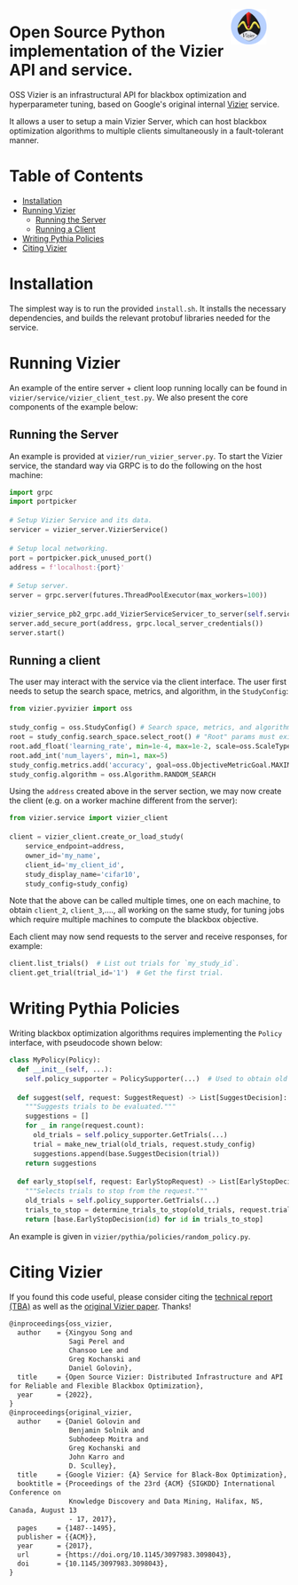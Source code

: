 <figure>
<img src="assets/vizier_logo.png" width=15% align="right" />
</figure>

# Open Source Python implementation of the Vizier API and service.
OSS Vizier is an infrastructural API for blackbox optimization and hyperparameter tuning, based on Google's original internal [Vizier](https://dl.acm.org/doi/10.1145/3097983.3098043) service.

It allows a user to setup a main Vizier Server, which can host blackbox optimization algorithms to multiple clients simultaneously in a fault-tolerant manner.

# Table of Contents
* [Installation](#installation)
* [Running Vizier](#running-vizier)
  * [Running the Server](#running-the-server)
  * [Running a Client](#running-a-client)
* [Writing Pythia Policies](#writing-pythia-policies)
* [Citing Vizier](#citing-vizier)

# Installation
The simplest way is to run the provided `install.sh`. It installs the necessary dependencies, and builds the relevant protobuf libraries needed for the service.

# Running Vizier
An example of the entire server + client loop running locally can be found in `vizier/service/vizier_client_test.py`.
We also present the core components of the example below:

## Running the Server
An example is provided at `vizier/run_vizier_server.py`. To start the Vizier service, the standard way via GRPC is to do the following on the host machine:

```python
import grpc
import portpicker

# Setup Vizier Service and its data.
servicer = vizier_server.VizierService()

# Setup local networking.
port = portpicker.pick_unused_port()
address = f'localhost:{port}'

# Setup server.
server = grpc.server(futures.ThreadPoolExecutor(max_workers=100))

vizier_service_pb2_grpc.add_VizierServiceServicer_to_server(self.servicer, self.server)
server.add_secure_port(address, grpc.local_server_credentials())
server.start()
```

## Running a client
The user may interact with the service via the client interface. The user first needs to setup the search space, metrics, and algorithm, in the `StudyConfig`:

```python
from vizier.pyvizier import oss

study_config = oss.StudyConfig() # Search space, metrics, and algorithm.
root = study_config.search_space.select_root() # "Root" params must exist in every trial.
root.add_float('learning_rate', min=1e-4, max=1e-2, scale=oss.ScaleType.LOG)
root.add_int('num_layers', min=1, max=5)
study_config.metrics.add('accuracy', goal=oss.ObjectiveMetricGoal.MAXIMIZE, min=0.0, max=1.0)
study_config.algorithm = oss.Algorithm.RANDOM_SEARCH
```

Using the `address` created above in the server section, we may now create the client (e.g. on a worker machine different from the server):

```python
from vizier.service import vizier_client

client = vizier_client.create_or_load_study(
    service_endpoint=address,
    owner_id='my_name',
    client_id='my_client_id',
    study_display_name='cifar10',
    study_config=study_config)
```

Note that the above can be called multiple times, one on each machine, to obtain `client_2`, `client_3`,...., all working on the same study, for tuning jobs which require multiple machines to compute the blackbox objective.

Each client may now send requests to the server and receive responses, for example:

```python
client.list_trials()  # List out trials for `my_study_id`.
client.get_trial(trial_id='1')  # Get the first trial.
```

# Writing Pythia Policies
Writing blackbox optimization algorithms requires implementing the `Policy` interface, with pseudocode shown below:

```python
class MyPolicy(Policy):
  def __init__(self, ...):
    self.policy_supporter = PolicySupporter(...)  # Used to obtain old trials.

  def suggest(self, request: SuggestRequest) -> List[SuggestDecision]:
    """Suggests trials to be evaluated."""
    suggestions = []
    for _ in range(request.count):
      old_trials = self.policy_supporter.GetTrials(...)
      trial = make_new_trial(old_trials, request.study_config)
      suggestions.append(base.SuggestDecision(trial))
    return suggestions

  def early_stop(self, request: EarlyStopRequest) -> List[EarlyStopDecision]:
    """Selects trials to stop from the request."""
    old_trials = self.policy_supporter.GetTrials(...)
    trials_to_stop = determine_trials_to_stop(old_trials, request.trial_ids)
    return [base.EarlyStopDecision(id) for id in trials_to_stop]
```

An example is given in `vizier/pythia/policies/random_policy.py`.

# Citing Vizier
If you found this code useful, please consider citing the [technical report (TBA)]() as well as the [original Vizier paper](https://dl.acm.org/doi/10.1145/3097983.3098043). Thanks!

```
@inproceedings{oss_vizier,
  author    = {Xingyou Song and
               Sagi Perel and
               Chansoo Lee and
               Greg Kochanski and
               Daniel Golovin},
  title     = {Open Source Vizier: Distributed Infrastructure and API for Reliable and Flexible Blackbox Optimization},
  year      = {2022},
}
@inproceedings{original_vizier,
  author    = {Daniel Golovin and
               Benjamin Solnik and
               Subhodeep Moitra and
               Greg Kochanski and
               John Karro and
               D. Sculley},
  title     = {Google Vizier: {A} Service for Black-Box Optimization},
  booktitle = {Proceedings of the 23rd {ACM} {SIGKDD} International Conference on
               Knowledge Discovery and Data Mining, Halifax, NS, Canada, August 13
               - 17, 2017},
  pages     = {1487--1495},
  publisher = {{ACM}},
  year      = {2017},
  url       = {https://doi.org/10.1145/3097983.3098043},
  doi       = {10.1145/3097983.3098043},
}
```
